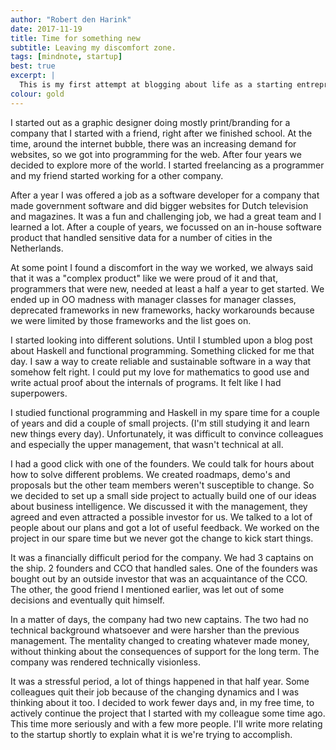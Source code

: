 ```yaml
---
author: "Robert den Harink"
date: 2017-11-19
title: Time for something new
subtitle: Leaving my discomfort zone.
tags: [mindnote, startup]
best: true
excerpt: |
  This is my first attempt at blogging about life as a starting entrepreneur. This is a story about how I decided to start my own company and a bit of a rambling about how things went unexpectedly wrong at the company I was working for.
colour: gold
---
```


I started out as a graphic designer doing mostly print/branding for a company that I started with a friend, right after we finished school. At the time, around the internet bubble, there was an increasing demand for websites, so we got into programming for the web. After four years we decided to explore more of the world. I started freelancing as a programmer and my friend started working for a other company.

After a year I was offered a job as a software developer for a company that made government software and did bigger websites for Dutch television and magazines. It was a fun and challenging job, we had a great team and I learned a lot. After a couple of years, we focussed on an in-house software product that handled sensitive data for a number of cities in the Netherlands.

At some point I found a discomfort in the way we worked, we always said that it was a "complex product" like we were proud of it and that, programmers that were new, needed at least a half a year to get started. We ended up in OO madness with manager classes for manager classes, deprecated frameworks in new frameworks, hacky workarounds because we were limited by those frameworks and the list goes on.

I started looking into different solutions. Until I stumbled upon a blog post about Haskell and functional programming. Something clicked for me that day. I saw a way to create reliable and sustainable software in a way that somehow felt right. I could put my love for mathematics to good use and write actual proof about the internals of programs. It felt like I had superpowers.

I studied functional programming and Haskell in my spare time for a couple of years and did a couple of small projects. (I'm still studying it and learn new things every day). Unfortunately, it was difficult to convince colleagues and especially the upper management, that wasn't technical at all.

I had a good click with one of the founders. We could talk for hours about how to solve different problems. We created roadmaps, demo's and proposals but the other team members weren't susceptible to change. So we decided to set up a small side project to actually build one of our ideas about business intelligence. We discussed it with the management, they agreed and even attracted a possible investor for us. We talked to a lot of people about our plans and got a lot of useful feedback. We worked on the project in our spare time but we never got the change to kick start things.

It was a financially difficult period for the company. We had 3 captains on the ship. 2 founders and CCO that handled sales. One of the founders was bought out by an outside investor that was an acquaintance of the CCO. The other, the good friend I mentioned earlier, was let out of some decisions and eventually quit himself.

In a matter of days, the company had two new captains. The two had no technical background whatsoever and were harsher than the previous management. The mentality changed to creating whatever made money, without thinking about the consequences of support for the long term. The company was rendered technically visionless.

It was a stressful period, a lot of things happened in that half year. Some colleagues quit their job because of the changing dynamics and I was thinking about it too. I decided to work fewer days and, in my free time, to actively continue the project that I started with my colleague some time ago. This time more seriously and with a few more people. I'll write more relating to the startup shortly to explain what it is we're trying to accomplish.
